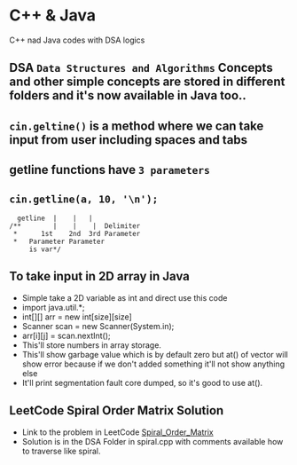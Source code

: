 # C++ & Java

C++ nad Java codes with DSA logics

<!--Please ignore the `a.out` file as I do code in linux and G++ compiler produces `a.out` file everytime when my code gets compiled successfully.
-->

## DSA `Data Structures and Algorithms` Concepts and other simple concepts are stored in different folders and it's now available in Java too..

## `cin.geltine()` is a method where we can take input from user including spaces and tabs

## getline functions have `3 parameters`

## `cin.getline(a, 10, '\n');`

      getline  |    |   |
    /**        |    |    |  Delimiter
     *      1st    2nd  3rd Parameter
     *   Parameter Parameter
         is var*/

## To take input in 2D array in Java

- Simple take a 2D variable as int and direct use this code
- import java.util.\*;
- int[][] arr = new int[size][size]
- Scanner scan = new Scanner(System.in);
- arr[i][j] = scan.nextInt();
- This'll store numbers in array storage.
- This'll show garbage value which is by default zero but at() of vector will show error because if we don't added something it'll not show anything else
- It'll print segmentation fault core dumped, so it's good to use at().

## LeetCode Spiral Order Matrix Solution
- Link to the problem in LeetCode [Spiral_Order_Matrix](https://leetcode.com/problems/spiral-matrix/)
- Solution is in the DSA Folder in spiral.cpp with comments available how to traverse like spiral. 